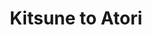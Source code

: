--- 
title: "Kitsune to Atori"
publishdate: "2019-5-22T16:48:46+02:00"
src: "https://365manga.net/manga/kitsune-to-atori"
image: "https://data.365manga.net/images/thumbnails/19253-kitsune-to-atori.jpg"
description: "1) Kitsune to Atori This is a tale of human and fox of Atori, who hates lies, and of her sister, who lost one eye because of a fox. 2) The Dolls House Minori is a reserved girl who would rather be left alone to make clothing for her dolls. Kanae is a flashy, spur-of-the-moment type of girl that's always enthusiastic. When the two end up in the same hospital…"
---